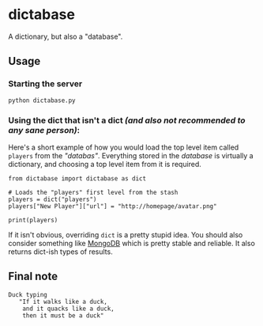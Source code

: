 # dictabase
A dictionary, but also a "database".

## Usage

### Starting the server

	python dictabase.py

### Using the dict that isn't a dict *(and also not recommended to any sane person)*:

Here's a short example of how you would load the top level item called `players` from the *"databas"*.
Everything stored in the *database* is virtually a dictionary, and choosing a top level item from it is required.

	from dictabase import dictabase as dict

	# Loads the "players" first level from the stash
	players = dict("players") 
	players["New Player"]["url"] = "http://homepage/avatar.png"

	print(players)

If it isn't obvious, overriding `dict` is a pretty stupid idea.
You should also consider something like [MongoDB](https://github.com/mongodb/mongo) which is pretty stable and reliable. It also returns dict-ish types of results.

## Final note

	Duck typing
	   "If it walks like a duck,
	    and it quacks like a duck,
	    then it must be a duck"
